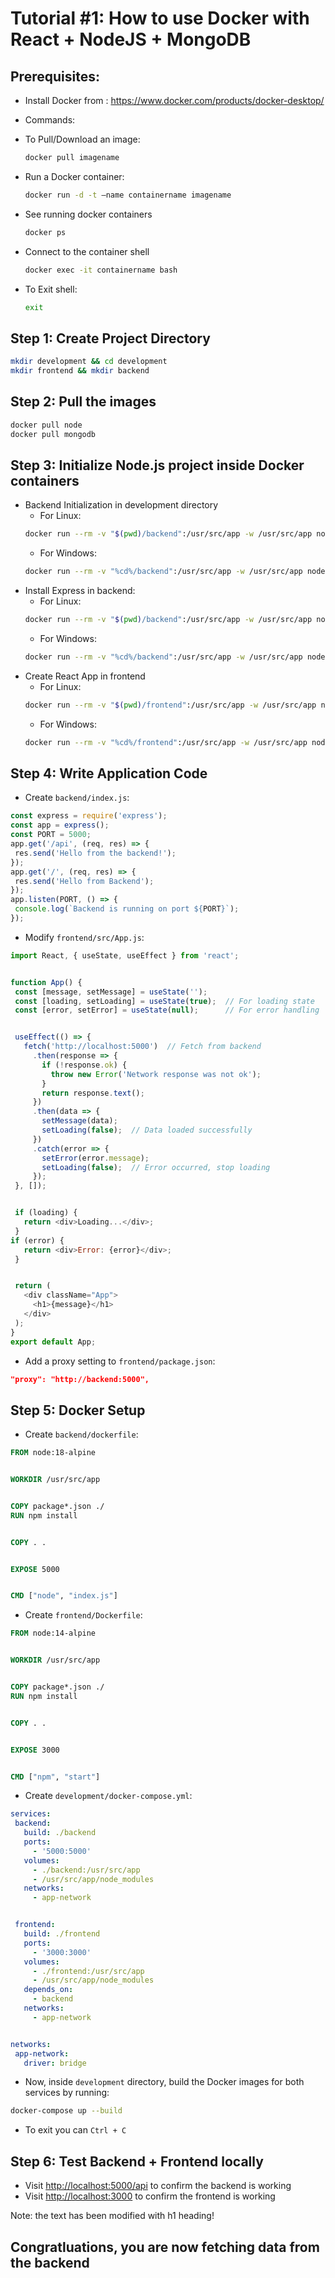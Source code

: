 # Tutorial #1: How to use Docker with React + NodeJS + MongoDB

## Prerequisites:
- Install Docker from : https://www.docker.com/products/docker-desktop/
- Commands:
- To Pull/Download an image:
  ```bash
  docker pull imagename
  ```

- Run a Docker container: 
  ```bash
  docker run -d -t –name containername imagename
  ```
- See running docker containers
  ```bash
  docker ps
  ``` 
- Connect to the container shell
  ```bash
  docker exec -it containername bash
  ``` 
- To Exit shell:
  ```bash
  exit
  ```

## Step 1: Create Project Directory
```bash
mkdir development && cd development
mkdir frontend && mkdir backend
```

## Step 2: Pull the images
```bash
docker pull node
docker pull mongodb
```

## Step 3: Initialize Node.js project inside Docker containers
- Backend Initialization in development directory
  - For Linux:
  ```bash
  docker run --rm -v "$(pwd)/backend":/usr/src/app -w /usr/src/app node:18-alpine npm init -y
  ```
  - For Windows:
  ```bash
  docker run --rm -v "%cd%/backend":/usr/src/app -w /usr/src/app node:18-alpine npm init -y
  ```
- Install Express in backend:
  - For Linux:  
  ```bash
  docker run --rm -v "$(pwd)/backend":/usr/src/app -w /usr/src/app node:18-alpine npm install express
  ```
  - For Windows:
  ```bash
  docker run --rm -v "%cd%/backend":/usr/src/app -w /usr/src/app node:18-alpine npm install express
  ```
- Create React App in frontend
  - For Linux:
  ```bash
  docker run --rm -v "$(pwd)/frontend":/usr/src/app -w /usr/src/app node:18-alpine npx create-react-app .
  ```
  - For Windows:
  ```bash
  docker run --rm -v "%cd%/frontend":/usr/src/app -w /usr/src/app node:18-alpine npx create-react-app .
  ```

## Step 4: Write Application Code
- Create `backend/index.js`:
```javascript
const express = require('express');
const app = express();
const PORT = 5000;
app.get('/api', (req, res) => {
 res.send('Hello from the backend!');
});
app.get('/', (req, res) => {
 res.send('Hello from Backend');
});
app.listen(PORT, () => {
 console.log(`Backend is running on port ${PORT}`);
});
```
- Modify `frontend/src/App.js`:
```javascript
import React, { useState, useEffect } from 'react';


function App() {
 const [message, setMessage] = useState('');
 const [loading, setLoading] = useState(true);  // For loading state
 const [error, setError] = useState(null);      // For error handling


 useEffect(() => {
   fetch('http://localhost:5000')  // Fetch from backend
     .then(response => {
       if (!response.ok) {
         throw new Error('Network response was not ok');
       }
       return response.text();
     })
     .then(data => {
       setMessage(data);
       setLoading(false);  // Data loaded successfully
     })
     .catch(error => {
       setError(error.message);
       setLoading(false);  // Error occurred, stop loading
     });
 }, []);


 if (loading) {
   return <div>Loading...</div>;
 }
if (error) {
   return <div>Error: {error}</div>;
 }


 return (
   <div className="App">
     <h1>{message}</h1>
   </div>
 );
}
export default App;
```
- Add a proxy setting to `frontend/package.json`:
```json
"proxy": "http://backend:5000",
```

## Step 5: Docker Setup
- Create `backend/dockerfile`:
```dockerfile
FROM node:18-alpine


WORKDIR /usr/src/app


COPY package*.json ./
RUN npm install


COPY . .


EXPOSE 5000


CMD ["node", "index.js"]
```
- Create `frontend/Dockerfile`:
```dockerfile
FROM node:14-alpine


WORKDIR /usr/src/app


COPY package*.json ./
RUN npm install


COPY . .


EXPOSE 3000


CMD ["npm", "start"]
```
- Create `development/docker-compose.yml`:
```yml
services:
 backend:
   build: ./backend
   ports:
     - '5000:5000'
   volumes:
     - ./backend:/usr/src/app
     - /usr/src/app/node_modules
   networks:
     - app-network


 frontend:
   build: ./frontend
   ports:
     - '3000:3000'
   volumes:
     - ./frontend:/usr/src/app
     - /usr/src/app/node_modules
   depends_on:
     - backend
   networks:
     - app-network


networks:
 app-network:
   driver: bridge
```
- Now, inside `development` directory, build the Docker images for both services by running: 
```bash
docker-compose up --build
```
- To exit you can `Ctrl + C`


## Step 6: Test Backend + Frontend locally
- Visit [http://localhost:5000/api](http://localhost:5000/api) to confirm the backend is working
- Visit [http://localhost:3000](http://localhost:3000) to confirm the frontend is working

Note: the text has been modified with h1 heading!



## Congratluations, you are now fetching data from the backend


